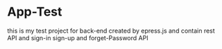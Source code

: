 # App-Test
this is my test project for back-end created by epress.js and contain rest API and sign-in sign-up and forget-Password API
